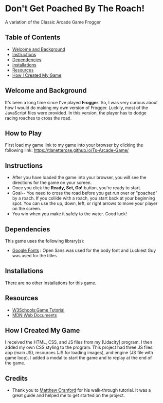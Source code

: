 # Don't Get Poached By The Roach!
A variation of the Classic Arcade Game Frogger

## Table of Contents
* [Welcome and Background](#welcome-and-background) 
* [Instructions](#instructions)
* [Dependencies](#dependencies) 
* [Installations](#installations)
* [Resources](#resources)
* [How I Created My Game](#how-i-created-my-game) 


## Welcome and Background
It's been a long time since I've played **Frogger**. So, I was very curious about how I would do making my own version of Frogger. Luckily, most of the JavaScript files were provided. In this version, the player has to dodge racing roaches to cross the road. 

## How to Play
First load my game link to my game into your browser by clicking the following link: https://tlanetterose.github.io/Ts-Arcade-Game/

## Instructions
* After you have loaded the game into your browser, you will see the directions for the game on your screen. 
* Once you click the **Ready, Set, Go!** button, you're ready to start. 
* Goal-- You need to cross the road before you get run over or "poached" by a roach. If you collide with a roach, you start back at your beginning spot. You can use the up, down, left, or right arrows to move your player on the screen.
* You win when you make it safely to the water. Good luck!

## Dependencies
This game uses the following library(s):
* [Google Fonts](https://fonts.google.com/) : Open Sans was used for the body font and Luckiest Guy was used for the titles

## Installations 
There are no other installations for this game.

## Resources 
* [W3Schools:Game Tutorial](https://www.w3schools.com/graphics/game_intro.asp)
* [MDN Web Documents](https://developer.mozilla.org/en-US/)

## How I Created My Game
I received the HTML, CSS, and JS files from my [Udacity] program. I then added my own CSS styling to the program. This project had three JS files: app (main JS), resources (JS for loading images), and engine (JS file with game loop). I added a modal to start the game and to replay at the end of the game.  

## Credits
* Thank you to [Matthew Cranford](https://matthewcranford.com/arcade-game-walkthrough-part-6-collisions-win-conditions-and-game-resets/) for his walk-through tutorial. It was a great guide and helped me to get started on the project. 

